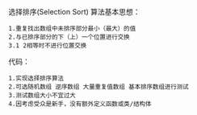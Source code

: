 选择排序(Selection Sort)
算法基本思想：

    1.重复找出数组中未排序部分最小（最大）的值
    2.与已排序部分的下（上）一个位置进行交换
    3.1 2相等时不进行位置交换

代码：

    1.实现选择排序算法
    2.可选随机数组 逆序数组 大量重复值数组 基本排序数组进行测试
    3.测试数组大小不宜过大
    4.因考虑受众是新手，没有额外定义函数或类/结构体
